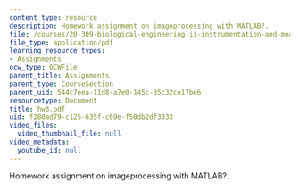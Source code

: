 ```yaml
---
content_type: resource
description: Homework assignment on imageprocessing with MATLAB?.
file: /courses/20-309-biological-engineering-ii-instrumentation-and-measurement-fall-2006/f280ad79c125635fc69ef50db2df3333_hw3.pdf
file_type: application/pdf
learning_resource_types:
- Assignments
ocw_type: OCWFile
parent_title: Assignments
parent_type: CourseSection
parent_uid: 544c7eea-11d8-a7e0-145c-35c32ce17be6
resourcetype: Document
title: hw3.pdf
uid: f280ad79-c125-635f-c69e-f50db2df3333
video_files:
  video_thumbnail_file: null
video_metadata:
  youtube_id: null
---
```

Homework assignment on imageprocessing with MATLAB?.


